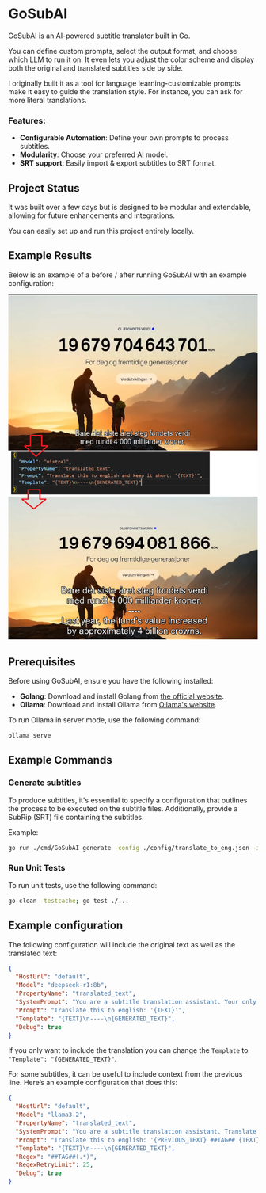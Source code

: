 
# GoSubAI
GoSubAI is an AI-powered subtitle translator built in Go.

You can define custom prompts, select the output format, and choose which LLM to run it on.
It even lets you adjust the color scheme and display both the original and translated subtitles side by side.

I originally built it as a tool for language learning-customizable prompts make it easy to guide the translation style.
For instance, you can ask for more literal translations.

### Features:
- **Configurable Automation**: Define your own prompts to process subtitles.
- **Modularity**: Choose your preferred AI model.
- **SRT support**: Easily import & export subtitles to SRT format.

## Project Status

It was built over a few days but is designed to be modular and extendable, allowing for future enhancements and integrations.

You can easily set up and run this project entirely locally.

## Example Results

Below is an example of a before / after running GoSubAI with an example configuration:

![Example Result](images/demo_1.png)

## Prerequisites

Before using GoSubAI, ensure you have the following installed:

- **Golang**: Download and install Golang from [the official website](https://golang.org/dl/).
- **Ollama**: Download and install Ollama from [Ollama's website](https://ollama.com/).

To run Ollama in server mode, use the following command:

```sh
ollama serve
```

## Example Commands

### Generate subtitles

To produce subtitles, it's essential to specify a configuration that outlines the process to be executed on the subtitle files.
Additionally, provide a SubRip (SRT) file containing the subtitles.

Example:

```sh
go run ./cmd/GoSubAI generate -config ./config/translate_to_eng.json -input ./data/HVOR_BLIR_DET_AV_PENGA.srt
```

### Run Unit Tests

To run unit tests, use the following command:

```sh
go clean -testcache; go test ./...
```

## Example configuration

The following configuration will include the original text as well as the translated text:

```json
{
  "HostUrl": "default",
  "Model": "deepseek-r1:8b",
  "PropertyName": "translated_text",
  "SystemPrompt": "You are a subtitle translation assistant. Your only task is to translate subtitles into the target language specified by the user. Subtitles may contain incomplete sentences-when that happens, translate them literally without trying to complete or alter their meaning. Always keep the translation faithful to the original text and do not add explanations or extra words.",
  "Prompt": "Translate this to english: '{TEXT}'",
  "Template": "{TEXT}\n----\n{GENERATED_TEXT}",
  "Debug": true
}
```

If you only want to include the translation you can change the `Template` to `"Template": "{GENERATED_TEXT}"`.

For some subtitles, it can be useful to include context from the previous line.
Here’s an example configuration that does this:

```json
{
  "HostUrl": "default",
  "Model": "llama3.2",
  "PropertyName": "translated_text",
  "SystemPrompt": "You are a subtitle translation assistant. Translate subtitles into the target language specified by the user.\n\n- Translate the text literally.\n- Do not add, remove, or guess words.\n- If the text is incomplete, translate it as-is.\n\n⚠️ Very important: The tag ##TAG## must always be copied exactly, in the same position.\n- Never remove it.\n- Never move it.\n- Never translate it.\n- Output is invalid if ##TAG## is missing or changed.\n\n### Examples\n\nInput: \"Bonjour##TAG##comment tu vas aujourd'hui?\"\nOutput: \"Hello##TAG##how are you today?\"\n\nInput: \"##TAG##Oui, j'arrive.\"\nOutput: \"##TAG##Yes, I'm coming.\"\n\nInput: \"Non##TAG##pas du tout.\"\nOutput: \"No##TAG##not at all.\"",
  "Prompt": "Translate this to english: '{PREVIOUS_TEXT} ##TAG## {TEXT}'",
  "Template": "{TEXT}\n----\n{GENERATED_TEXT}",
  "Regex": "##TAG##(.*)",
  "RegexRetryLimit": 25,
  "Debug": true
}
```